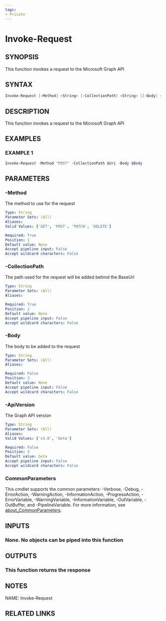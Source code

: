 ```yaml
---
tags:
- Private
---
```

# Invoke-Request

## SYNOPSIS
This function invokes a request to the Microsoft Graph API

## SYNTAX
```powershell
Invoke-Request [-Method] <String> [-CollectionPath] <String> [[-Body] <String>] [[-ApiVersion] <String>] [<CommonParameters>]
```

## DESCRIPTION
This function invokes a request to the Microsoft Graph API

## EXAMPLES

### EXAMPLE 1
```powershell
Invoke-Request -Method "POST" -CollectionPath $Uri -Body $Body
```

## PARAMETERS

### -Method
The method to use for the request

```yaml
Type: String
Parameter Sets: (All)
Aliases: 
Valid Values: ['GET', 'POST', 'PATCH', 'DELETE']

Required: True
Position: 1
Default value: None
Accept pipeline input: False
Accept wildcard characters: False
```

### -CollectionPath
The path used for the request will be added behind the BaseUrl

```yaml
Type: String
Parameter Sets: (All)
Aliases: 

Required: True
Position: 2
Default value: None
Accept pipeline input: False
Accept wildcard characters: False
```

### -Body
The body to be added to the request

```yaml
Type: String
Parameter Sets: (All)
Aliases: 

Required: False
Position: 3
Default value: None
Accept pipeline input: False
Accept wildcard characters: False
```

### -ApiVersion
The Graph API version

```yaml
Type: String
Parameter Sets: (All)
Aliases: 
Valid Values: ['v1.0', 'beta']

Required: False
Position: 4
Default value: beta
Accept pipeline input: False
Accept wildcard characters: False
```

### CommonParameters
This cmdlet supports the common parameters: -Verbose, -Debug, -ErrorAction, -WarningAction, -InformationAction, -ProgressAction, -ErrorVariable, -WarningVariable, -InformationVariable, -OutVariable, -OutBuffer, and -PipelineVariable. For more information, see [about_CommonParameters](http://go.microsoft.com/fwlink/?LinkID=113216).

## INPUTS
### None. No objects can be piped into this function

## OUTPUTS
### This function returns the response

## NOTES
NAME: Invoke-Request

## RELATED LINKS

